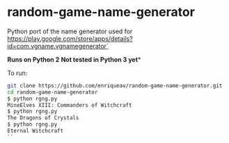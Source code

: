 # random-game-name-generator

Python port of the name generator used for https://play.google.com/store/apps/details?id=com.vgname.vgnamegenerator`

**Runs on Python 2**
**Not tested in Python 3 yet***

To run:

```sh
git clone https://github.com/enriqueav/random-game-name-generator.git
cd random-game-name-generator
$ python rgng.py
MineElves XIII: Commanders of Witchcraft
$ python rgng.py
The Dragons of Crystals
$ python rgng.py
Eternal Witchcraft
``
